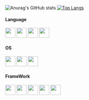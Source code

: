 
<!--
**tomy807/tomy807** is a ✨ _special_ ✨ repository because its `README.md` (this file) appears on your GitHub profile.

Here are some ideas to get you started:

- 🔭 I’m currently working on ...
- 🌱 I’m currently learning ...
- 👯 I’m looking to collaborate on ...
- 🤔 I’m looking for help with ...
- 💬 Ask me about ...
- 📫 How to reach me: ...
- 😄 Pronouns: ...
- ⚡ Fun fact: ...
-->
![Anurag's GitHub stats](https://github-readme-stats.vercel.app/api?username=tomy807&show_icons=true&theme=radical&theme=transparent)
[![Top Langs](https://github-readme-stats.vercel.app/api/top-langs/?username=tomy807&hide_progress=false&layout=compact)](https://github.com/anuraghazra/github-readme-stats)
#### Language</br>
<img height="32" width="32" src="https://cdn.simpleicons.org/c++"/> <img height="32" width="32" src="https://cdn.simpleicons.org/c"/> <img height="32" width="32" src="https://cdn.simpleicons.org/python"/> <img height="32" width="32" src="https://cdn.simpleicons.org/Javascript"/>
#### OS</br>
<img height="32" width="32" src="https://cdn.simpleicons.org/ubuntu"/> <img height="32" width="32" src="https://cdn.simpleicons.org/windows"/> <img height="32" width="32" src="https://cdn.simpleicons.org/docker"/>
#### FrameWork</br>
<img height="32" width="32" src="https://cdn.simpleicons.org/pytorch"/> <img height="32" width="32" src="https://cdn.simpleicons.org/numpy"/> <img height="32" width="32" src="https://cdn.simpleicons.org/opencv"/> <img height="32" width="32" src="https://cdn.simpleicons.org/opengl"/> <img height="32" width="32" src="https://cdn.simpleicons.org/ros"/>
